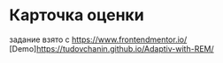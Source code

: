 # Карточка оценки  
задание взято с https://www.frontendmentor.io/   
[Demo]https://tudovchanin.github.io/Adaptiv-with-REM/

